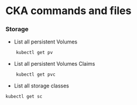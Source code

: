 # CKA commands and files

### Storage

- List all persistent Volumes

```sh
    kubectl get pv
 ```

- List all persistent Volumes Claims

```sh
    kubectl get pvc
```

- List all storage classes
```sh
kubectl get sc
```